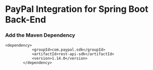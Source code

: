 # PayPal Integration for Spring Boot Back-End

### Add the Maven Dependency
```
<dependency>
			<groupId>com.paypal.sdk</groupId>
			<artifactId>rest-api-sdk</artifactId>
			<version>1.14.0</version>
		</dependency>
```
